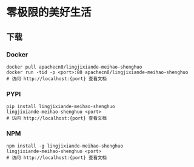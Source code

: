 # 零极限的美好生活

## 下载

### Docker

```
docker pull apachecn0/lingjixiande-meihao-shenghuo
docker run -tid -p <port>:80 apachecn0/lingjixiande-meihao-shenghuo
# 访问 http://localhost:{port} 查看文档
```

### PYPI

```
pip install lingjixiande-meihao-shenghuo
lingjixiande-meihao-shenghuo <port>
# 访问 http://localhost:{port} 查看文档
```

### NPM

```
npm install -g lingjixiande-meihao-shenghuo
lingjixiande-meihao-shenghuo <port>
# 访问 http://localhost:{port} 查看文档
```